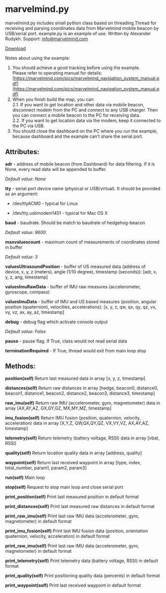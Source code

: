 # marvelmind.py #

marvelmind.py includes small python class based on threading.Thread for receiving and parsing coordinates data from Marvelmind mobile beacon by USB/serial port.
example.py is an example of use.
Written by Alexander Rudykh.
Support: info@marvelmind.com

[Download](https://github.com/MarvelmindRobotics/marvelmind.py/archive/master.zip)

Notes about using the example: <br />
1. You should achieve a good tracking before using the example. <br />
Please refer to operating manual for details: [https://marvelmind.com/pics/marvelmind_navigation_system_manual.pdf](https://marvelmind.com/pics/marvelmind_navigation_system_manual.pdf) <br />
2. When you finish build the map, you can: <br/>
2.1. If you want to get location and other data via mobile beacon, disconnect modem from the PC and connect to any USB charger. 
Then you can connect a mobile beacon to the PC for receiving data. <br/>
2.2. If you want to get location data via the modem, keep it connected to the PC via USB.
3. You should close the dashboard on the PC where you run the example, because dashboard and the example can't share the serial port.


## Attributes: ##

**adr** - address of mobile beacon (from Dashboard) for data filtering. If it is None, every read data will be appended to buffer.

*Default value: None*


**tty** - serial port device name (physical or USB/virtual). It should be provided as an argument: 

  * /dev/ttyACM0 - typical for Linux

  * /dev/tty.usbmodem1451 - typical for Mac OS X


**baud** - baudrate. Should be match to baudrate of hedgehog-beacon

*Default value: 9600*


**maxvaluescount** - maximum count of measurements of coordinates stored in buffer

*Default value: 3*


**valuesUltrasoundPosition** - buffer of US measured data (address of device, x, y, z (meters), angle (1/10 degree), timestamp (seconds)): [adr, x, y, z, ang, timestamp]

**valuesImuRawData** - buffer of IMU raw measures (accelerometer, gyroscope, compass)

**valuesImuData** - buffer of IMU and US based measures (position, angular position (quaternion), velocities, accelerations): [x, y, z, qw, qx, qy, qz, vx, vy, vz, ax, ay, az, timestamp]


**debug** - debug flag which activate console output	

*Default value: False*


**pause** - pause flag. If True, class would not read serial data


**terminationRequired** - If True, thread would exit from main loop stop


## Methods: ##

**position(self)**
Return last measured data in array [x, y, z, timestamp]

**distances(self)**
Return raw distances in array [hedge, beacon0, distance0, beacon1, distance1, beacon2, distance2, beacon3, distance3, timestamp]

**raw_imu(self)**
Return raw IMU (accelerometer, gyro, magnetometer) data in array [AX,AY,AZ, GX,GY,GZ, MX,MY,MZ, timestamp] 

**imu_fusion(self)**
Return IMU fusion (position, quaternion, velocity, acceleration) data in array [X,Y,Z, QW,QX,QY,QZ, VX,VY,VZ, AX,AY,AZ, timestamp] 

**telemetry(self)**
Return telemetry (battery voltage, RSSI) data in array [vbat, RSSI] 

**quality(self)**
Return location quality data in array [address, quality] 

**waypoint(self)**
Return last received waypoint in array [type, index, total_number, param1, param2, param3] 


**run(self)**
Main loop

**stop(self)**
Request to stop main loop and close serial port

**print_position(self)**
Print last measured position in default format

**print_distances(self)**
Print last measured raw distances in default format

**print_raw_imu(self)**
Print last raw IMU data (accelerometer, gyro, magnetometer) in default format

**print_imu_fusion(self)**
Print last IMU fusion data (position, orientation quaternion, velocity, acceleration) in default format

**print_raw_imu(self)**
Print last raw IMU data (accelerometer, gyro, magnetometer) in default format

**print_telemetry(self)**
Print telemetry data (battery voltage, RSSI) in default format

**print_quality(self)**
Print positioning quality data (percents) in default format

**print_waypoint(self)**
Print last received waypoint in default format

